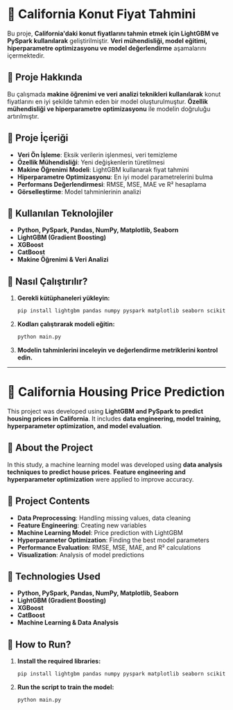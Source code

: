 # 📌 California Konut Fiyat Tahmini

Bu proje, **California'daki konut fiyatlarını tahmin etmek için LightGBM ve PySpark kullanılarak** geliştirilmiştir. **Veri mühendisliği, model eğitimi, hiperparametre optimizasyonu ve model değerlendirme** aşamalarını içermektedir.

## 🚀 Proje Hakkında
Bu çalışmada **makine öğrenimi ve veri analizi teknikleri kullanılarak** konut fiyatlarını en iyi şekilde tahmin eden bir model oluşturulmuştur. **Özellik mühendisliği ve hiperparametre optimizasyonu** ile modelin doğruluğu artırılmıştır.

## 📂 Proje İçeriği
- **Veri Ön İşleme**: Eksik verilerin işlenmesi, veri temizleme
- **Özellik Mühendisliği**: Yeni değişkenlerin türetilmesi
- **Makine Öğrenimi Modeli**: LightGBM kullanarak fiyat tahmini
- **Hiperparametre Optimizasyonu**: En iyi model parametrelerini bulma
- **Performans Değerlendirmesi**: RMSE, MSE, MAE ve R² hesaplama
- **Görselleştirme**: Model tahminlerinin analizi

## 🔧 Kullanılan Teknolojiler
- **Python, PySpark, Pandas, NumPy, Matplotlib, Seaborn**
- **LightGBM (Gradient Boosting)**
- **XGBoost**
- **CatBoost**
- **Makine Öğrenimi & Veri Analizi**

## 📌 Nasıl Çalıştırılır?
1. **Gerekli kütüphaneleri yükleyin:**
   ```bash
   pip install lightgbm pandas numpy pyspark matplotlib seaborn scikit-learn
   ```
2. **Kodları çalıştırarak modeli eğitin:**
   ```python
   python main.py
   ```
3. **Modelin tahminlerini inceleyin ve değerlendirme metriklerini kontrol edin.**

---

# 📌 California Housing Price Prediction

This project was developed using **LightGBM and PySpark to predict housing prices in California**. It includes **data engineering, model training, hyperparameter optimization, and model evaluation**.

## 🚀 About the Project
In this study, a machine learning model was developed using **data analysis techniques to predict house prices**. **Feature engineering and hyperparameter optimization** were applied to improve accuracy.

## 📂 Project Contents
- **Data Preprocessing**: Handling missing values, data cleaning
- **Feature Engineering**: Creating new variables
- **Machine Learning Model**: Price prediction with LightGBM
- **Hyperparameter Optimization**: Finding the best model parameters
- **Performance Evaluation**: RMSE, MSE, MAE, and R² calculations
- **Visualization**: Analysis of model predictions

## 🔧 Technologies Used
- **Python, PySpark, Pandas, NumPy, Matplotlib, Seaborn**
- **LightGBM (Gradient Boosting)**
- **XGBoost**
- **CatBoost**
- **Machine Learning & Data Analysis**

## 📌 How to Run?
1. **Install the required libraries:**
   ```bash
   pip install lightgbm pandas numpy pyspark matplotlib seaborn scikit-learn
   ```
2. **Run the script to train the model:**
   ```python
   python main.py
   ```
